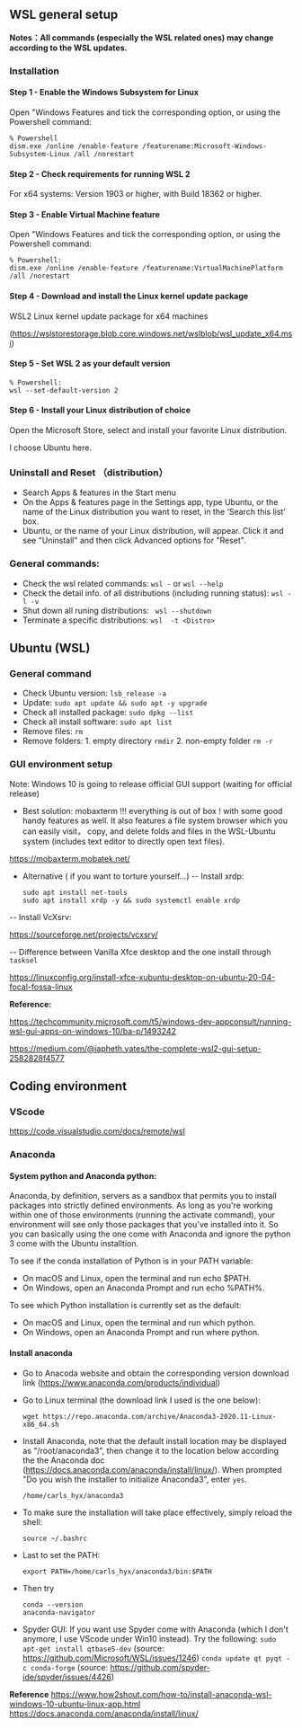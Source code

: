## WSL general setup

**Notes：All commands (especially the WSL related ones) may change according to the WSL updates.**

### Installation
#### Step 1 - Enable the Windows Subsystem for Linux
Open "Windows Features and tick the corresponding option, or using the Powershell command:
  ```
  % Powershell
  dism.exe /online /enable-feature /featurename:Microsoft-Windows-Subsystem-Linux /all /norestart
  ```

#### Step 2 - Check requirements for running WSL 2
For x64 systems: Version 1903 or higher, with Build 18362 or higher.

#### Step 3 - Enable Virtual Machine feature
Open "Windows Features and tick the corresponding option, or using the Powershell command:
  ```
  % Powershell: 
  dism.exe /online /enable-feature /featurename:VirtualMachinePlatform /all /norestart
  ```

#### Step 4 - Download and install the Linux kernel update package
WSL2 Linux kernel update package for x64 machines 

(https://wslstorestorage.blob.core.windows.net/wslblob/wsl_update_x64.msi)

#### Step 5 - Set WSL 2 as your default version
  ```
  % Powershell: 
  wsl --set-default-version 2
  ```

#### Step 6 - Install your Linux distribution of choice
Open the Microsoft Store, select and install your favorite Linux distribution.

I choose Ubuntu here. 


### Uninstall and Reset （distribution）
- Search Apps & features in the Start menu
- On the Apps & features page in the Settings app, type Ubuntu, or the name of the Linux distribution you want to reset, in the ‘Search this list’ box.
- Ubuntu, or the name of your Linux distribution, will appear. Click it and see "Uninstall" and then click Advanced options for "Reset".

### General commands:
- Check the wsl related commands: ```wsl -``` or ```wsl --help``` 
- Check the detail info. of all distributions (including running status): ```wsl -l -v```
- Shut down all runing distributions: ``` wsl --shutdown```
- Terminate a specific distributions: ```wsl  -t <Distro>```



## Ubuntu (WSL)
### General command
- Check Ubuntu version: ```lsb_release -a```
- Update: ```sudo apt update && sudo apt -y upgrade```
- Check all installed package: ```sudo dpkg --list```
- Check all install software: ```sudo apt list```
- Remove files: ```rm```
- Remove folders: 1. empty directory ```rmdir``` 2. non-empty folder ```rm -r ```

### GUI environment setup
Note: Windows 10 is going to release official GUI support (waiting for official release)

- Best solution: mobaxterm !!! everything is out of box ! with some good handy features as well. It also features a file system browser which you can easily visit， copy, and delete folds and files in the WSL-Ubuntu system (includes text editor to directly open text files).

https://mobaxterm.mobatek.net/

- Alternative ( if you want to torture yourself...)
-- Install xrdp:
  ```
  sudo apt install net-tools
  sudo apt install xrdp -y && sudo systemctl enable xrdp
  ```
-- Install VcXsrv: 

https://sourceforge.net/projects/vcxsrv/



-- Difference between Vanilla Xfce desktop and the one install through ```tasksel```

https://linuxconfig.org/install-xfce-xubuntu-desktop-on-ubuntu-20-04-focal-fossa-linux



**Reference:**

https://techcommunity.microsoft.com/t5/windows-dev-appconsult/running-wsl-gui-apps-on-windows-10/ba-p/1493242

https://medium.com/@japheth.yates/the-complete-wsl2-gui-setup-2582828f4577






## Coding environment

### VScode
https://code.visualstudio.com/docs/remote/wsl


### Anaconda
#### System python and Anaconda python:
Anaconda, by definition, servers as a sandbox that permits you to install packages into strictly defined environments. As long as you're working within one of those environments (running the activate command), your environment will see only those packages that you've installed into it.  So you can basically using the one come with Anaconda and ignore the python 3 come with the Ubuntu installtion.

To see if the conda installation of Python is in your PATH variable:
- On macOS and Linux, open the terminal and run echo $PATH.
- On Windows, open an Anaconda Prompt and run echo %PATH%.

To see which Python installation is currently set as the default:
- On macOS and Linux, open the terminal and run which python.
- On Windows, open an Anaconda Prompt and run where python.


#### Install anaconda
- Go to Anacoda website and obtain the corresponding version download link (https://www.anaconda.com/products/individual)
- Go to Linux terminal (the download link I used is the one below): 
  ```
  wget https://repo.anaconda.com/archive/Anaconda3-2020.11-Linux-x86_64.sh
  ```
- Install Anaconda, note that the default install location may be displayed as "/root/anaconda3", then change it to the location below according the the Anaconda doc (https://docs.anaconda.com/anaconda/install/linux/). When prompted "Do you wish the installer to initialize Anaconda3", enter ```yes```.
  ```
  /home/carls_hyx/anaconda3
  ```

- To make sure the installation will take place effectively, simply reload the shell:
  ```
  source ~/.bashrc
  ```

- Last to set the PATH:
  ```
  export PATH=/home/carls_hyx/anaconda3/bin:$PATH
  ```
- Then try 
  ```
  conda --version
  anaconda-navigator
  ```
- Spyder GUI: If you want use  Spyder come with Anaconda (which I don't anymore, I use VScode under Win10 instead). Try the following:
  ```sudo apt-get install qtbase5-dev``` (source: https://github.com/Microsoft/WSL/issues/1246)
  ```conda update qt pyqt -c conda-forge``` (source: https://github.com/spyder-ide/spyder/issues/4426)
  
  

**Reference**
https://www.how2shout.com/how-to/install-anaconda-wsl-windows-10-ubuntu-linux-app.html
https://docs.anaconda.com/anaconda/install/linux/







